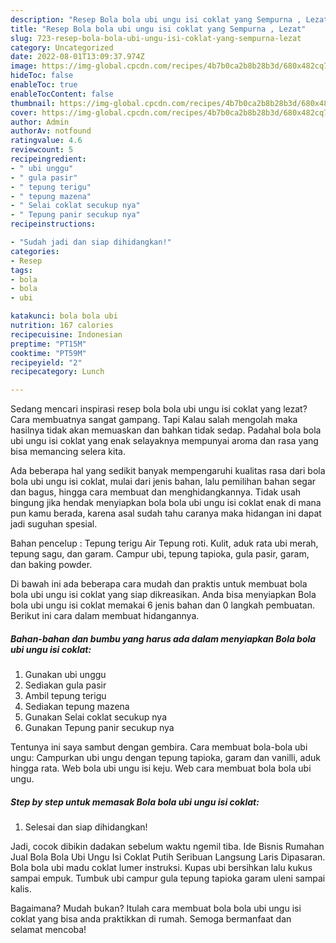 ```yaml
---
description: "Resep Bola bola ubi ungu isi coklat yang Sempurna , Lezat"
title: "Resep Bola bola ubi ungu isi coklat yang Sempurna , Lezat"
slug: 723-resep-bola-bola-ubi-ungu-isi-coklat-yang-sempurna-lezat
category: Uncategorized
date: 2022-08-01T13:09:37.974Z
image: https://img-global.cpcdn.com/recipes/4b7b0ca2b8b28b3d/680x482cq70/bola-bola-ubi-ungu-isi-coklat-foto-resep-utama.jpg
hideToc: false
enableToc: true
enableTocContent: false
thumbnail: https://img-global.cpcdn.com/recipes/4b7b0ca2b8b28b3d/680x482cq70/bola-bola-ubi-ungu-isi-coklat-foto-resep-utama.jpg
cover: https://img-global.cpcdn.com/recipes/4b7b0ca2b8b28b3d/680x482cq70/bola-bola-ubi-ungu-isi-coklat-foto-resep-utama.jpg
author: Admin
authorAv: notfound
ratingvalue: 4.6
reviewcount: 5
recipeingredient:
- " ubi unggu"
- " gula pasir"
- " tepung terigu"
- " tepung mazena"
- " Selai coklat secukup nya"
- " Tepung panir secukup nya"
recipeinstructions:

- "Sudah jadi dan siap dihidangkan!"
categories:
- Resep
tags:
- bola
- bola
- ubi

katakunci: bola bola ubi 
nutrition: 167 calories
recipecuisine: Indonesian
preptime: "PT15M"
cooktime: "PT59M"
recipeyield: "2"
recipecategory: Lunch

---
```



Sedang mencari inspirasi resep bola bola ubi ungu isi coklat yang lezat? Cara membuatnya sangat gampang. Tapi Kalau salah mengolah maka hasilnya tidak akan memuaskan dan bahkan tidak sedap. Padahal bola bola ubi ungu isi coklat yang enak selayaknya mempunyai aroma dan rasa yang bisa memancing selera kita.


Ada beberapa hal yang sedikit banyak mempengaruhi kualitas rasa dari bola bola ubi ungu isi coklat, mulai dari jenis bahan, lalu pemilihan bahan segar dan bagus, hingga cara membuat dan menghidangkannya. Tidak usah bingung jika hendak menyiapkan bola bola ubi ungu isi coklat enak di mana pun kamu berada, karena asal sudah tahu caranya maka hidangan ini dapat jadi suguhan spesial.

Bahan pencelup : Tepung terigu Air Tepung roti. Kulit, aduk rata ubi merah, tepung sagu, dan garam. Campur ubi, tepung tapioka, gula pasir, garam, dan baking powder.


Di bawah ini ada beberapa cara mudah dan praktis untuk membuat bola bola ubi ungu isi coklat yang siap dikreasikan. Anda bisa menyiapkan Bola bola ubi ungu isi coklat memakai 6 jenis bahan dan 0 langkah pembuatan. Berikut ini cara dalam membuat hidangannya.

<!--inarticleads1-->

##### Bahan-bahan dan bumbu yang harus ada dalam menyiapkan Bola bola ubi ungu isi coklat:

1. Gunakan  ubi unggu
1. Sediakan  gula pasir
1. Ambil  tepung terigu
1. Sediakan  tepung mazena
1. Gunakan  Selai coklat secukup nya
1. Gunakan  Tepung panir secukup nya


Tentunya ini saya sambut dengan gembira. Cara membuat bola-bola ubi ungu: Campurkan ubi ungu dengan tepung tapioka, garam dan vanilli, aduk hingga rata. Web bola ubi ungu isi keju. Web cara membuat bola bola ubi ungu. 

<!--inarticleads2-->

##### Step by step untuk memasak Bola bola ubi ungu isi coklat:


1. Selesai dan siap dihidangkan!

Jadi, cocok dibikin dadakan sebelum waktu ngemil tiba. Ide Bisnis Rumahan Jual Bola Bola Ubi Ungu Isi Coklat Putih Seribuan Langsung Laris Dipasaran. Bola bola ubi madu coklat lumer instruksi. Kupas ubi bersihkan lalu kukus sampai empuk. Tumbuk ubi campur gula tepung tapioka garam uleni sampai kalis. 

Bagaimana? Mudah bukan? Itulah cara membuat bola bola ubi ungu isi coklat yang bisa anda praktikkan di rumah. Semoga bermanfaat dan selamat mencoba!
